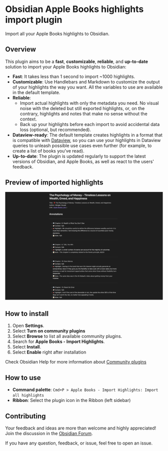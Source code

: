 # Obsidian Apple Books highlights import plugin

Import all your Apple Books highlights to Obsidian.

## Overview

This plugin aims to be a **fast**, **customizable**, **reliable**, and **up-to-date** solution to import your Apple Books highlights to Obsidian:

- **Fast**: It takes less than 1 second to import ~1000 highlights.
- **Customizable**: Use Handlebars and Markdown to customize the output of your highlights the way you want. All the variables to use are available in the default template.
- **Reliable**:
  - Import actual highlights with only the metadata you need. No visual noise with the deleted but still exported highlights, or, on the contrary, highlights and notes that make no sense without the context.
  - Back up your highlights before each import to avoid accidental data loss (optional, but recommended).
- **Dataview-ready**: The default template creates highlights in a format that is compatible with [Dataview](https://blacksmithgu.github.io/obsidian-dataview/), so you can use your highlights in Dataview queries to unleash possible use cases even further (for example, to create a list of books you've read).
- **Up-to-date**: The plugin is updated regularly to support the latest versions of Obsidian, and Apple Books, as well as react to the users' feedback.

## Preview of imported highlights

![Preview](preview.png)

## How to install

1. Open **Settings**.
1. Select **Turn on community plugins**
1. Select **Browse** to list all available community plugins.
1. Search for **Apple Books - Import Highlights**.
1. Select **Install**.
1. Select **Enable** right after installation

Check Obsidian Help for more information about [Community plugins](https://help.obsidian.md/Extending+Obsidian/Community+plugins)

## How to use

- **Command palette**: `Cmd+P > Apple Books - Import Highlights: Import all highlights`
- **Ribbon**: Select the plugin icon in the Ribbon (left sidebar)

## Contributing

Your feedback and ideas are more than welcome and highly appreciated! Join the discussion in the [Obsidian Forum](https://forum.obsidian.md/t/new-plugin-apple-books-import-highlights/76856).

If you have any question, feedback, or issue, feel free to open an issue. 
